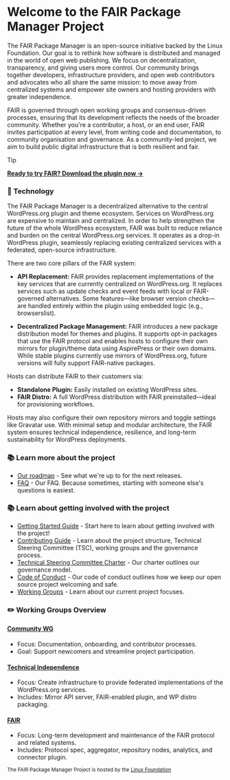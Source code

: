 # Welcome to the FAIR Package Manager Project

The FAIR Package Manager is an open-source initiative backed by the Linux Foundation. Our goal is to rethink how software is distributed and managed in the world of open web publishing. We focus on decentralization, transparency, and giving users more control. Our community brings together developers, infrastructure providers, and open web contributors and advocates who all share the same mission: to move away from centralized systems and empower site owners and hosting providers with greater independence.

FAIR is governed through open working groups and consensus-driven processes, ensuring that its development reflects the needs of the broader community. Whether you're a contributor, a host, or an end user, FAIR invites participation at every level, from writing code and documentation, to community organisation and governance. As a community-led project, we aim to build public digital infrastructure that is both resilient and fair.

> [!TIP]
> [**Ready to try FAIR? Download the plugin now →**](https://github.com/fairpm/fair-plugin/releases)

### 🚀 Technology

The FAIR Package Manager is a decentralized alternative to the central WordPress.org plugin and theme ecosystem. Services on WordPress.org are expensive to maintain and centralized. In order to help strengthen the future of the whole WordPress ecosystem, FAIR was built to reduce reliance and burden on the central WordPress.org services. It operates as a drop-in WordPress plugin, seamlessly replacing existing centralized services with a federated, open-source infrastructure.

There are two core pillars of the FAIR system:

* **API Replacement:** FAIR provides replacement implementations of the key services that are currently centralized on WordPress.org. It replaces services such as update checks and event feeds with local or FAIR-governed alternatives. Some features—like browser version checks—are handled entirely within the plugin using embedded logic (e.g., browserslist).

* **Decentralized Package Management:** FAIR introduces a new package distribution model for themes and plugins. It supports opt-in packages that use the FAIR protocol and enables hosts to configure their own mirrors for plugin/theme data using AspirePress or their own domains. While stable plugins currently use mirrors of WordPress.org, future versions will fully support FAIR-native packages.

Hosts can distribute FAIR to their customers via:

* **Standalone Plugin:** Easily installed on existing WordPress sites.
* **FAIR Distro:** A full WordPress distribution with FAIR preinstalled—ideal for provisioning workflows.

Hosts may also configure their own repository mirrors and toggle settings like Gravatar use. With minimal setup and modular architecture, the FAIR system ensures technical independence, resilience, and long-term sustainability for WordPress deployments.

### 📚 Learn more about the project

* [Our roadmap](https://github.com/orgs/fairpm/discussions/24) - See what we're up to for the next releases.
* [FAQ](https://github.com/fairpm/tsc/blob/main/faqs/README.md) - Our FAQ. Because sometimes, starting with someone else's questions is easiest.

### 📚 Learn about getting involved with the project

* [Getting Started Guide](https://github.com/fairpm/tsc/blob/main/getting-started.md) - Start here to learn about getting involved with the project!
* [Contributing Guide](https://github.com/fairpm/tsc/blob/main/contributing.md) - Learn about the project structure, Technical Steering Committee (TSC), working groups and the governance process.
* [Technical Steering Committee Charter](https://github.com/fairpm/tsc/blob/main/charter.md) - Our charter outlines our governance model.
* [Code of Conduct](https://github.com/fairpm/tsc/blob/main/code-of-conduct.md) - Our code of conduct outlines how we keep our open source project welcoming and safe.
* [Working Groups](https://github.com/fairpm/tsc/tree/main/working-groups) - Learn about our current project focuses.

### ✏️ Working Groups Overview

#### [Community WG](https://github.com/fairpm/tsc)

* Focus: Documentation, onboarding, and contributor processes.
* Goal: Support newcomers and streamline project participation.

#### [Technical Independence](https://github.com/fairpm/fair-plugin)

* Focus: Create infrastructure to provide federated implementations of the WordPress.org services.
* Includes: Mirror API server, FAIR-enabled plugin, and WP distro packaging.

#### [FAIR](https://github.com/fairpm/fair-protocol)

* Focus: Long-term development and maintenance of the FAIR protocol and related systems.
* Includes: Protocol spec, aggregator, repository nodes, analytics, and connector plugin.

<sub>The FAIR Package Manager Project is hosted by the [Linux Foundation](https://www.linuxfoundation.org/) </sub>
